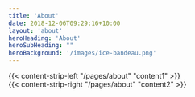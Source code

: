 ```yaml
---
title: 'About'
date: 2018-12-06T09:29:16+10:00
layout: 'about'
heroHeading: 'About'
heroSubHeading: ""
heroBackground: '/images/ice-bandeau.png'
---
```


<div>
{{< content-strip-left "/pages/about" "content1" >}}
</div>
<div>
{{< content-strip-right "/pages/about" "content2" >}}
</div>

